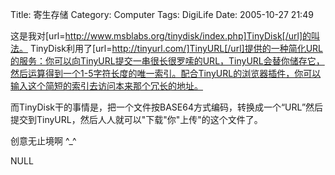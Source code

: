 Title: 寄生存储
Category: Computer
Tags: DigiLife
Date: 2005-10-27 21:49



这是我对[url=http://www.msblabs.org/tinydisk/index.php]TinyDisk[/url]的叫法。
TinyDisk利用了[url=http://tinyurl.com/]TinyURL[/url]提供的一种简化URL的服务：你可以向TinyURL提交一串很长很罗嗦的URL，TinyURL会替你储存它，然后运算得到一个1-5字符长度的唯一索引。配合TinyURL的浏览器插件，你可以输入这个简短的索引去访问本来那个冗长的地址。

而TinyDisk干的事情是，把一个文件按BASE64方式编码，转换成一个“URL”然后提交到TinyURL，然后人人就可以"下载"你"上传"的这个文件了。

创意无止境啊  ^_^

NULL